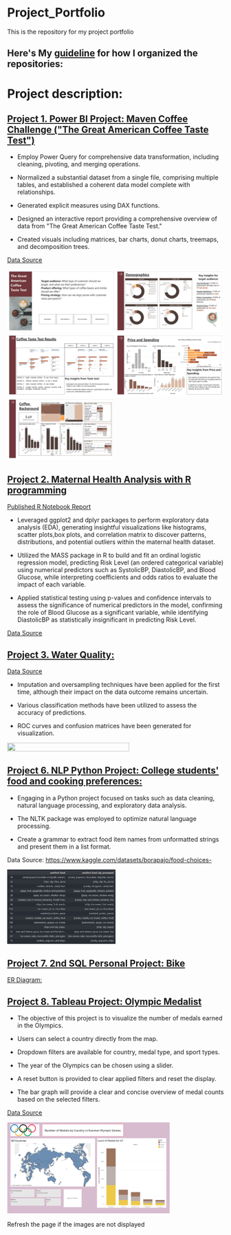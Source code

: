# Project_Portfolio

This is the repository for my project portfolio

## Here's My [guideline](https://github.com/leedh7878/DanielLee_Project_Portfolio/blob/main/References/page_organization) for how I organized the repositories: 


# Project description:

## [Project 1. Power BI Project: Maven Coffee Challenge ("The Great American Coffee Taste Test")](https://mavenanalytics.io/project/13111)

- Employ Power Query for comprehensive data transformation, including cleaning, pivoting, and merging operations.

- Normalized a substantial dataset from a single file, comprising multiple tables, and established a coherent data model complete with relationships.

- Generated explicit measures using DAX functions.

- Designed an interactive report providing a comprehensive overview of data from "The Great American Coffee Taste Test."

- Created visuals including matrices, bar charts, donut charts, treemaps, and decomposition trees.

[<u>Data Source</u>](https://mavenanalytics.io/challenges/maven-coffee-challenge/30)

<img src="Maven_Coffee_Challenge\image\maven_coffe_challenge\1710652434027-0f131c12-359b-46d8-8126-4568c496e6ac_1.jpg" width="50%" height="50%"><img src="Maven_Coffee_Challenge\image\maven_coffe_challenge\1710652434027-0f131c12-359b-46d8-8126-4568c496e6ac_2.jpg " width="50%" height="50%">
<img src="Maven_Coffee_Challenge\image\maven_coffe_challenge/1710652434027-0f131c12-359b-46d8-8126-4568c496e6ac_3.jpg" width="50%" height="50%"><img src="Maven_Coffee_Challenge\image\maven_coffe_challenge\1710652434027-0f131c12-359b-46d8-8126-4568c496e6ac_4.jpg " width="50%" height="50%">
<img src="Maven_Coffee_Challenge\image\maven_coffe_challenge\1710652434027-0f131c12-359b-46d8-8126-4568c496e6ac_5.jpg" width="50%" height="50%">


## [Project 2. Maternal Health Analysis with R programming](https://github.com/leedh7878/DanielLee_Project_Portfolio/tree/main/Maternal_Health_Risk)

[Published R Notebook Report](Maternal_Health_Risk/src/EDA.html)

- Leveraged ggplot2 and dplyr packages to perform exploratory data analysis (EDA), generating insightful visualizations like histograms, scatter plots,box plots, and correlation matrix to discover patterns, distributions, and potential outliers within the maternal health dataset.

- Utilized the MASS package in R to build and fit an ordinal logistic regression model, predicting Risk Level (an ordered categorical variable) using numerical predictors such as SystolicBP, DiastolicBP, and Blood Glucose, while interpreting coefficients and odds ratios to evaluate the impact of each variable.

- Applied statistical testing using p-values and confidence intervals to assess the significance of numerical predictors in the model, confirming the role of Blood Glucose as a significant variable, while identifying DiastolicBP as statistically insignificant in predicting Risk Level.

[<u>Data Source</u>](https://www.kaggle.com/datasets/csafrit2/maternal-health-risk-data/data)


## [Project 3. Water Quality: ](https://github.com/leedh7878/DanielLee_Project_Portfolio/blob/main/Water_Quality_Potability/src/water_quality.ipynb)

[<u>Data Source</u>](https://www.kaggle.com/datasets/uom190346a/water-quality-and-potability)

- Imputation and oversampling techniques have been applied for the first time, although their impact on the data outcome remains uncertain.

- Various classification methods have been utilized to assess the accuracy of predictions.

- ROC curves and confusion matrices have been generated for visualization.


<img src="Water_Quality_Potabilit\/images\nb_1.png" width= "75%" height="75%">


## [Project 6. NLP Python Project: College students' food and cooking preferences:](https://github.com/leedh7878/DanielLee_Project_Portfolio/blob/main/Food_Choice/src/Food_Choice_%20Data_Cleansing.ipynb)

- Engaging in a Python project focused on tasks such as data cleaning, natural language processing, and exploratory data analysis.

- The NLTK package was employed to optimize natural language processing.

- Create a grammar to extract food item names from unformatted strings and present them in a list format.

Data Source: https://www.kaggle.com/datasets/borapajo/food-choices- 

<img src="Food_Choice/\image\NLP.png" width= "50%" height="50%">

## [Project 7. 2nd SQL Personal Project: Bike ](https://github.com/leedh7878/DanielLee_Project_Portfolio/tree/main/Bike_Store_Relational_Database_SQL)

[ER Diagram:](https://github.com/leedh7878/DanielLee_Project_Portfolio/tree/main/Bike_Store_Relational_Database_SQL/src/ER_diagram.jpg)


## [Project 8. Tableau Project: Olympic Medalist](https://public.tableau.com/app/profile/donghyun6358/viz/Personal_Project_16906002812120/Dashboard1)

- The objective of this project is to visualize the number of medals earned in the Olympics.

- Users can select a country directly from the map.

- Dropdown filters are available for country, medal type, and sport types.

- The year of the Olympics can be chosen using a slider.

- A reset button is provided to clear applied filters and reset the display.

- The bar graph will provide a clear and concise overview of medal counts based on the selected filters.

[<u>Data Source</u>](https://public.tableau.com/app/resources/sample-data)

<img src="Tableau_images\Dashboard_1.png" width="75%" height="75%">

Refresh the page if the images are not displayed


